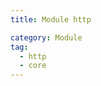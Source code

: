 ```yaml
---
title: Module http

category: Module
tag:
  - http
  - core
---
```


<ModuleBadge module="modules/http" />

<!-- @include: ../../../../packages/modules/http/README.md -->